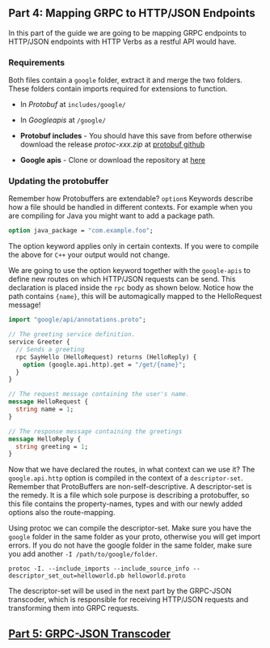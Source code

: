 ## Part 4: Mapping GRPC to HTTP/JSON Endpoints

In this part of the guide we are going to be mapping GRPC endpoints to HTTP/JSON endpoints with HTTP Verbs as a restful API would have.

### Requirements

Both files contain a `google` folder, extract it and merge the two folders. These folders contain imports required for extensions to function.

- In _Protobuf_ at `includes/google/`
- In _Googleapis_ at `/google/`

- **Protobuf includes** - You should have this save from before otherwise download the release _protoc-xxx.zip_ at [protobuf github](https://github.com/protocolbuffers/protobuf/releases/)
- **Google apis** - Clone or download the repository at [here](https://github.com/googleapis/googleapis)

### Updating the protobuffer

Remember how Protobuffers are extendable? `option`s Keywords describe how a file should be handled in different contexts. For example when you are compiling for Java you might want to add a package path.

```protobuf
option java_package = "com.example.foo";
```

The option keyword applies only in certain contexts. If you were to compile the above for `C++` your output would not change.

We are going to use the option keyword together with the `google-apis` to define new routes on which HTTP/JSON requests can be send. This declaration is placed inside the `rpc` body as shown below. Notice how the path contains `{name}`, this will be automagically mapped to the HelloRequest message!

```protobuf
import "google/api/annotations.proto";

// The greeting service definition.
service Greeter {
  // Sends a greeting
  rpc SayHello (HelloRequest) returns (HelloReply) {
    option (google.api.http).get = "/get/{name}";
  }
}

// The request message containing the user's name.
message HelloRequest {
  string name = 1;
}

// The response message containing the greetings
message HelloReply {
  string greeting = 1;
}
```

Now that we have declared the routes, in what context can we use it? The `google.api.http` option is compiled in the context of a `descriptor-set`. Remember that ProtoBuffers are non-self-descriptive. A descriptor-set is the remedy. It is a file which sole purpose is describing a protobuffer, so this file contains the property-names, types and with our newly added options also the route-mapping.

Using protoc we can compile the descriptor-set. Make sure you have the `google` folder in the same folder as your proto, otherwise you will get import errors. If you do not have the google folder in the same folder, make sure you add another `-I /path/to/google/folder`.

```
protoc -I. --include_imports --include_source_info --descriptor_set_out=helloworld.pb helloworld.proto
```

The descriptor-set will be used in the next part by the GRPC-JSON transcoder, which is responsible for receiving HTTP/JSON requests and transforming them into GRPC requests.

## [Part 5: GRPC-JSON Transcoder](../5_envoy_filter_transcoder/readme.md)
